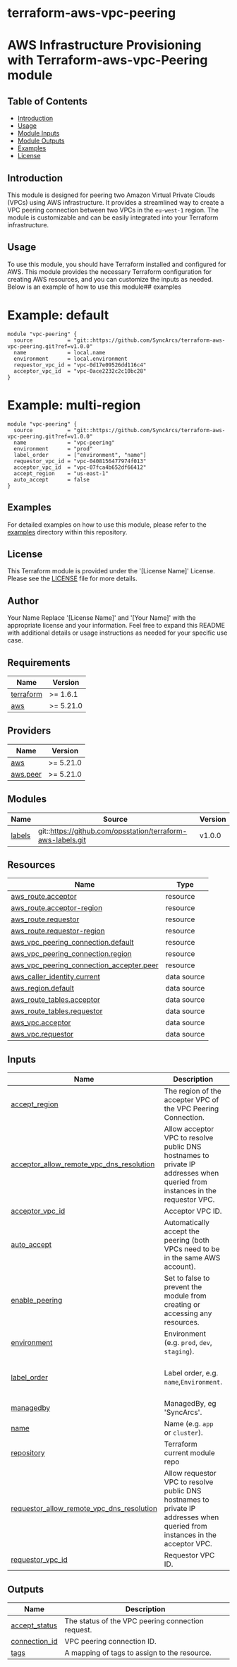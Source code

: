 # terraform-aws-vpc-peering

# AWS Infrastructure Provisioning with Terraform-aws-vpc-Peering module

## Table of Contents

- [Introduction](#introduction)
- [Usage](#usage)
- [Module Inputs](#module-inputs)
- [Module Outputs](#module-outputs)
- [Examples](#examples)
- [License](#license)


## Introduction

This module is designed for peering two Amazon Virtual Private Clouds (VPCs) using AWS infrastructure. It provides a streamlined way to create a VPC peering connection between two VPCs in the `eu-west-1` region. The module is customizable and can be easily integrated into your Terraform infrastructure.

## Usage

To use this module, you should have Terraform installed and configured for AWS. This module provides the necessary Terraform configuration for creating AWS resources, and you can customize the inputs as needed. Below is an example of how to use this module## examples

# Example: default
```hcl
module "vpc-peering" {
  source           = "git::https://github.com/SyncArcs/terraform-aws-vpc-peering.git?ref=v1.0.0"
  name             = local.name
  environment      = local.environment
  requestor_vpc_id = "vpc-0d17e09526dd116c4"
  acceptor_vpc_id  = "vpc-0ace2232c2c10bc28"
}
```

# Example: multi-region

```hcl
module "vpc-peering" {
  source           = "git::https://github.com/SyncArcs/terraform-aws-vpc-peering.git?ref=v1.0.0"
  name             = "vpc-peering"
  environment      = "prod"
  label_order      = ["environment", "name"]
  requestor_vpc_id = "vpc-0408156477974f013"
  acceptor_vpc_id  = "vpc-07fca4b652df66412"
  accept_region    = "us-east-1"
  auto_accept      = false
}
```


## Examples
For detailed examples on how to use this module, please refer to the [examples](https://github.com/SyncArcs/terraform-aws-vpc-peering/tree/master/_example) directory within this repository.

## License
This Terraform module is provided under the '[License Name]' License. Please see the [LICENSE](https://github.com/SyncArcs/terraform-aws-vpc-peering/blob/master/LICENSE) file for more details.

## Author
Your Name
Replace '[License Name]' and '[Your Name]' with the appropriate license and your information. Feel free to expand this README with additional details or usage instructions as needed for your specific use case.

<!-- BEGIN_TF_DOCS -->
## Requirements

| Name | Version |
|------|---------|
| <a name="requirement_terraform"></a> [terraform](#requirement\_terraform) | >= 1.6.1 |
| <a name="requirement_aws"></a> [aws](#requirement\_aws) | >= 5.21.0 |

## Providers

| Name | Version |
|------|---------|
| <a name="provider_aws"></a> [aws](#provider\_aws) | >= 5.21.0 |
| <a name="provider_aws.peer"></a> [aws.peer](#provider\_aws.peer) | >= 5.21.0 |

## Modules

| Name | Source | Version |
|------|--------|---------|
| <a name="module_labels"></a> [labels](#module\_labels) | git::https://github.com/opsstation/terraform-aws-labels.git | v1.0.0 |

## Resources

| Name | Type |
|------|------|
| [aws_route.acceptor](https://registry.terraform.io/providers/hashicorp/aws/latest/docs/resources/route) | resource |
| [aws_route.acceptor-region](https://registry.terraform.io/providers/hashicorp/aws/latest/docs/resources/route) | resource |
| [aws_route.requestor](https://registry.terraform.io/providers/hashicorp/aws/latest/docs/resources/route) | resource |
| [aws_route.requestor-region](https://registry.terraform.io/providers/hashicorp/aws/latest/docs/resources/route) | resource |
| [aws_vpc_peering_connection.default](https://registry.terraform.io/providers/hashicorp/aws/latest/docs/resources/vpc_peering_connection) | resource |
| [aws_vpc_peering_connection.region](https://registry.terraform.io/providers/hashicorp/aws/latest/docs/resources/vpc_peering_connection) | resource |
| [aws_vpc_peering_connection_accepter.peer](https://registry.terraform.io/providers/hashicorp/aws/latest/docs/resources/vpc_peering_connection_accepter) | resource |
| [aws_caller_identity.current](https://registry.terraform.io/providers/hashicorp/aws/latest/docs/data-sources/caller_identity) | data source |
| [aws_region.default](https://registry.terraform.io/providers/hashicorp/aws/latest/docs/data-sources/region) | data source |
| [aws_route_tables.acceptor](https://registry.terraform.io/providers/hashicorp/aws/latest/docs/data-sources/route_tables) | data source |
| [aws_route_tables.requestor](https://registry.terraform.io/providers/hashicorp/aws/latest/docs/data-sources/route_tables) | data source |
| [aws_vpc.acceptor](https://registry.terraform.io/providers/hashicorp/aws/latest/docs/data-sources/vpc) | data source |
| [aws_vpc.requestor](https://registry.terraform.io/providers/hashicorp/aws/latest/docs/data-sources/vpc) | data source |

## Inputs

| Name | Description | Type | Default | Required |
|------|-------------|------|---------|:--------:|
| <a name="input_accept_region"></a> [accept\_region](#input\_accept\_region) | The region of the accepter VPC of the VPC Peering Connection. | `string` | `""` | no |
| <a name="input_acceptor_allow_remote_vpc_dns_resolution"></a> [acceptor\_allow\_remote\_vpc\_dns\_resolution](#input\_acceptor\_allow\_remote\_vpc\_dns\_resolution) | Allow acceptor VPC to resolve public DNS hostnames to private IP addresses when queried from instances in the requestor VPC. | `bool` | `true` | no |
| <a name="input_acceptor_vpc_id"></a> [acceptor\_vpc\_id](#input\_acceptor\_vpc\_id) | Acceptor VPC ID. | `string` | `""` | no |
| <a name="input_auto_accept"></a> [auto\_accept](#input\_auto\_accept) | Automatically accept the peering (both VPCs need to be in the same AWS account). | `bool` | `true` | no |
| <a name="input_enable_peering"></a> [enable\_peering](#input\_enable\_peering) | Set to false to prevent the module from creating or accessing any resources. | `bool` | `true` | no |
| <a name="input_environment"></a> [environment](#input\_environment) | Environment (e.g. `prod`, `dev`, `staging`). | `string` | `""` | no |
| <a name="input_label_order"></a> [label\_order](#input\_label\_order) | Label order, e.g. `name`,`Environment`. | `list(any)` | <pre>[<br>  "name",<br>  "environment"<br>]</pre> | no |
| <a name="input_managedby"></a> [managedby](#input\_managedby) | ManagedBy, eg 'SyncArcs'. | `string` | `"SyncArcs"` | no |
| <a name="input_name"></a> [name](#input\_name) | Name  (e.g. `app` or `cluster`). | `string` | `""` | no |
| <a name="input_repository"></a> [repository](#input\_repository) | Terraform current module repo | `string` | `"https://github.com:SyncArcs/terraform-aws-vpc-peering"` | no |
| <a name="input_requestor_allow_remote_vpc_dns_resolution"></a> [requestor\_allow\_remote\_vpc\_dns\_resolution](#input\_requestor\_allow\_remote\_vpc\_dns\_resolution) | Allow requestor VPC to resolve public DNS hostnames to private IP addresses when queried from instances in the acceptor VPC. | `bool` | `true` | no |
| <a name="input_requestor_vpc_id"></a> [requestor\_vpc\_id](#input\_requestor\_vpc\_id) | Requestor VPC ID. | `string` | `""` | no |

## Outputs

| Name | Description |
|------|-------------|
| <a name="output_accept_status"></a> [accept\_status](#output\_accept\_status) | The status of the VPC peering connection request. |
| <a name="output_connection_id"></a> [connection\_id](#output\_connection\_id) | VPC peering connection ID. |
| <a name="output_tags"></a> [tags](#output\_tags) | A mapping of tags to assign to the resource. |
<!-- END_TF_DOCS -->